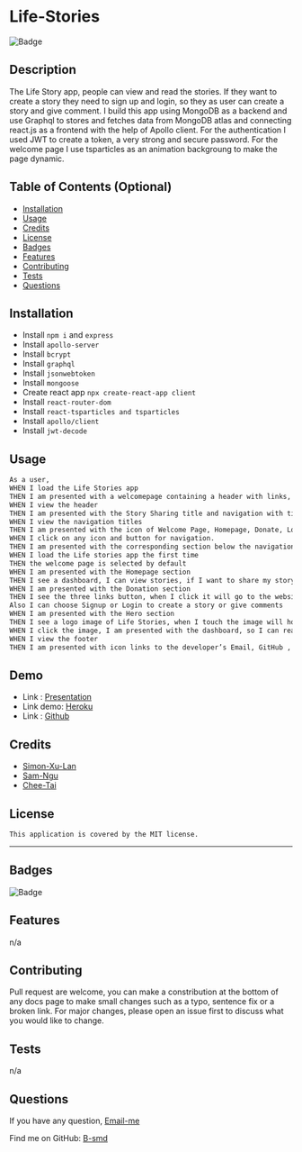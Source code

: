# Life-Stories

  ![Badge](https://img.shields.io/badge/License-MIT-blue.svg)

## Description

The Life Story app, people can view and read the stories. If they want to create a story they need to sign up and login, so they as user can create a story and give comment. I build this app using MongoDB as a backend and use Graphql to stores and fetches data from MongoDB atlas and connecting react.js as a frontend with the help of Apollo client. For the authentication I used JWT to create a token, a very strong and secure password. For the welcome page I use tsparticles as an animation backgroung to make the page dynamic.

## Table of Contents (Optional)

- [Installation](#installation)
- [Usage](#usage)
- [Credits](#credits)
- [License](#license)
- [Badges](#badges)
- [Features](#features)
- [Contributing](#contributing)
- [Tests](#tests)
- [Questions](#questions)

## Installation

- Install `npm i` and `express`
- Install `apollo-server`
- Install `bcrypt`
- Install `graphql`
- Install `jsonwebtoken`
- Install `mongoose`
- Create react app `npx create-react-app client`
- Install `react-router-dom`
- Install `react-tsparticles and tsparticles`
- Install `apollo/client`
- Install `jwt-decode`


## Usage

```md
As a user,
WHEN I load the Life Stories app
THEN I am presented with a welcomepage containing a header with links, a particles background, and a footer
WHEN I view the header
THEN I am presented with the Story Sharing title and navigation with titles corresponding to different sections of the Life Stories App.
WHEN I view the navigation titles
THEN I am presented with the icon of Welcome Page, Homepage, Donate, Login button and Signup button. When I touch the icon it's hover over it, make the icon more bigger 40%. When I touch the button it's change the color and text decoration underline.
WHEN I click on any icon and button for navigation.
THEN I am presented with the corresponding section below the navigation without the page reloading
WHEN I load the Life stories app the first time
THEN the welcome page is selected by default
WHEN I am presented with the Homepage section
THEN I see a dashboard, I can view stories, if I want to share my story or give comments I need to login or signup.
WHEN I am presented with the Donation section
THEN I see the three links button, when I click it will go to the website of the charity organisation.
Also I can choose Signup or Login to create a story or give comments
WHEN I am presented with the Hero section
THEN I see a logo image of Life Stories, when I touch the image will hover over it, make the image more bigger 40%.
WHEN I click the image, I am presented with the dashboard, so I can read Stories, Signup or login to create a story or give comments.
WHEN I view the footer
THEN I am presented with icon links to the developer’s Email, GitHub , Twitter and LinkedIn profiles. When I touch it the icon will hover over it more bigger 40%. When I clict it will go to the developer's email, github, twwiter and linkedin profile.
```

## Demo

- Link : [Presentation](https://www.canva.com/design/DAFE_TDIbc0/NLUz9KVV3E2cmTDBu4wjSQ/view?utm_content=DAFE_TDIbc0&utm_campaign=designshare&utm_medium=link2&utm_source=sharebutton)
- Link demo: [Heroku](https://life-stories-bambang.herokuapp.com/)
- Link : [Github](https://github.com/B-smd/Life-Stories.git)


## Credits

- [Simon-Xu-Lan](https://github.com/Simon-Xu-Lan)
- [Sam-Ngu](https://github.com/sam-ngu)
- [Chee-Tai](https://github.com/cupacheeno)

## License
    This application is covered by the MIT license.

---
## Badges
![Badge](https://img.shields.io/badge/License-MIT-blue.svg)

## Features

n/a

## Contributing

Pull request are welcome, you can make a constribution at the bottom of any docs page to make small changes such as a typo, sentence fix or a broken link. For major changes, please open an issue first to discuss what you would like to change.

## Tests

n/a

## Questions

If you have any question, [Email-me](djaja@iinet.net.au) 

Find me on GitHub: [B-smd](https://github.com/B-smd)   

